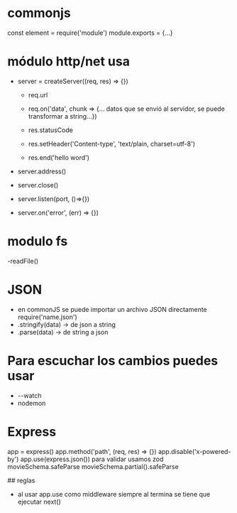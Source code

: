 # commonjs
const element = require('module')
module.exports = {...}


# módulo http/net  usa
- server = createServer((req, res) => {})
  - req.url
  - req.on('data', chunk => {... datos que se envió al servidor, se puede transformar a string...})

  - res.statusCode
  - res.setHeader('Content-type', 'text/plain, charset=utf-8')
  - res.end('hello word')

- server.address()
- server.close()
- server.listen(port, ()=>{})
- server.on('error', (err) => {})

# modulo fs 
  -readFile()

# JSON
- en commonJS se puede importar un archivo JSON directamente require('name.json')
- .stringify(data) ->  de json a string
- .parse(data) -> de string a json


# Para escuchar los cambios puedes usar 
- --watch
- nodemon

# Express
  app = express()
  app.method('path', (req, res) => {})
  app.disable('x-powered-by')
  app.use(express.json())
  para validar usamos zod
    movieSchema.safeParse
    movieSchema.partial().safeParse

## reglas
- al usar app.use como middleware siempre al termina se tiene que ejecutar next() 
